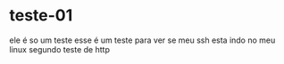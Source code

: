 # teste-01
ele é so um teste
esse é um teste para ver se meu ssh esta indo no meu linux
segundo teste de http
